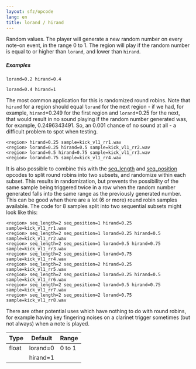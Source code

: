 ```yaml
---
layout: sfz/opcode
lang: en
title: lorand / hirand
---
```

Random values. The player will generate a new random number on every note-on event,
in the range 0 to 1. The region will play if the random number is equal to or
higher than `lorand`, and lower than `hirand`.

##### Examples

```
lorand=0.2 hirand=0.4

lorand=0.4 hirand=1
```

The most common application for this is randomized round robins. Note that
`hirand` for a region should equal `lorand` for the next region - if we had, for
example, `hirand`=0.249 for the first region and `lorand`=0.25 for the next,
that would result in no sound playing if the random number generated was, for
example, 0.2496343491. So, an 0.001 chance of no sound at all - a difficult
problem to spot when testing.

```
<region> hirand=0.25 sample=kick_vl1_rr1.wav
<region> lorand=0.25 hirand=0.5 sample=kick_vl1_rr2.wav
<region> lorand=0.5 hirand=0.75 sample=kick_vl1_rr3.wav
<region> lorand=0.75 sample=kick_vl1_rr4.wav
```

It is also possible to combine this with the [seq_length](/opcodes/seq_length)
and [seq_position](/opcodes/seq_position) opcodes to split round robins
into two subsets, and randomize within each subset. This results in randomization,
but prevents the possibility of the same sample being triggered twice in a row
when the random number generated falls into the same range as the previously
generated number. This can be good when there are a lot (6 or more) round robin
samples available. The code for 8 samples split into two sequential subsets might
look like this:

```
<region> seq_length=2 seq_position=1 hirand=0.25 sample=kick_vl1_rr1.wav
<region> seq_length=2 seq_position=1 lorand=0.25 hirand=0.5 sample=kick_vl1_rr2.wav
<region> seq_length=2 seq_position=1 lorand=0.5 hirand=0.75 sample=kick_vl1_rr3.wav
<region> seq_length=2 seq_position=1 lorand=0.75 sample=kick_vl1_rr4.wav
<region> seq_length=2 seq_position=2 hirand=0.25 sample=kick_vl1_rr5.wav
<region> seq_length=2 seq_position=2 lorand=0.25 hirand=0.5 sample=kick_vl1_rr6.wav
<region> seq_length=2 seq_position=2 lorand=0.5 hirand=0.75 sample=kick_vl1_rr7.wav
<region> seq_length=2 seq_position=2 lorand=0.75 sample=kick_vl1_rr8.wav
```

There are other potential uses which have nothing to do with round robins, for
example having key fingering noises on a clarinet trigger sometimes
(but not always) when a note is played.

| Type  | Default  | Range  |
| ---   | ---      | ---    |
| float | lorand=0 | 0 to 1 |
|       | hirand=1 |        |
